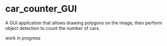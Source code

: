 # car_counter_GUI
A GUI application that allows drawing polygons on the image, then perform object detection to count the number of cars. 

work in progress